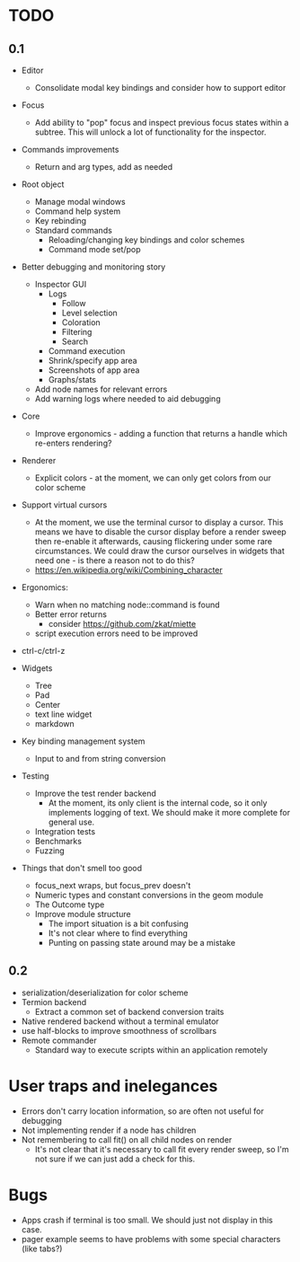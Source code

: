 
# TODO


## 0.1

- Editor
  - Consolidate modal key bindings and consider how to support editor

- Focus
  - Add ability to "pop" focus and inspect previous focus states within a subtree. This will unlock a lot of
    functionality for the inspector.
- Commands improvements
  - Return and arg types, add as needed
- Root object
  - Manage modal windows
  - Command help system
  - Key rebinding
  - Standard commands
    - Reloading/changing key bindings and color schemes
    - Command mode set/pop
- Better debugging and monitoring story
  - Inspector GUI
    - Logs
      - Follow
      - Level selection
      - Coloration
      - Filtering
      - Search
    - Command execution
    - Shrink/specify app area
    - Screenshots of app area
    - Graphs/stats
  - Add node names for relevant errors
  - Add warning logs where needed to aid debugging
- Core
  - Improve ergonomics - adding a function that returns a handle which re-enters rendering?
- Renderer
  - Explicit colors - at the moment, we can only get colors from our color scheme
- Support virtual cursors
  - At the moment, we use the terminal cursor to display a cursor. This means we have to disable the cursor display
    before a render sweep then re-enable it afterwards, causing flickering under some rare circumstances. We could draw
    the cursor ourselves in widgets that need one - is there a reason not to do this?
  - https://en.wikipedia.org/wiki/Combining_character
- Ergonomics:
  - Warn when no matching node::command is found
  - Better error returns
    - consider https://github.com/zkat/miette
  - script execution errors need to be improved
- ctrl-c/ctrl-z
- Widgets
  - Tree
  - Pad
  - Center
  - text line widget
  - markdown
- Key binding management system
  - Input to and from string conversion
- Testing
  - Improve the test render backend
    - At the moment, its only client is the internal code, so it only implements
      logging of text. We should make it more complete for general use.
  - Integration tests
  - Benchmarks
  - Fuzzing
- Things that don't smell too good
  - focus_next wraps, but focus_prev doesn't
  - Numeric types and constant conversions in the geom module
  - The Outcome type
  - Improve module structure
    - The import situation is a bit confusing
    - It's not clear where to find everything
    - Punting on passing state around may be a mistake

## 0.2

- serialization/deserialization for color scheme
- Termion backend
  - Extract a common set of backend conversion traits
- Native rendered backend without a terminal emulator
- use half-blocks to improve smoothness of scrollbars
- Remote commander
  - Standard way to execute scripts within an application remotely

# User traps and inelegances

  - Errors don't carry location information, so are often not useful for debugging
  - Not implementing render if a node has children
  - Not remembering to call fit() on all child nodes on render
    - It's not clear that it's necessary to call fit every render sweep, so I'm
      not sure if we can just add a check for this.

# Bugs

  - Apps crash if terminal is too small. We should just not display in this case.
  - pager example seems to have problems with some special characters (like tabs?)
